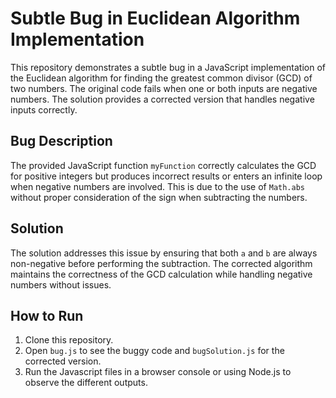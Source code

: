 # Subtle Bug in Euclidean Algorithm Implementation

This repository demonstrates a subtle bug in a JavaScript implementation of the Euclidean algorithm for finding the greatest common divisor (GCD) of two numbers.  The original code fails when one or both inputs are negative numbers.  The solution provides a corrected version that handles negative inputs correctly.

## Bug Description

The provided JavaScript function `myFunction` correctly calculates the GCD for positive integers but produces incorrect results or enters an infinite loop when negative numbers are involved. This is due to the use of `Math.abs` without proper consideration of the sign when subtracting the numbers.

## Solution

The solution addresses this issue by ensuring that both `a` and `b` are always non-negative before performing the subtraction. The corrected algorithm maintains the correctness of the GCD calculation while handling negative numbers without issues.

## How to Run

1. Clone this repository.
2. Open `bug.js` to see the buggy code and `bugSolution.js` for the corrected version.
3. Run the Javascript files in a browser console or using Node.js to observe the different outputs.